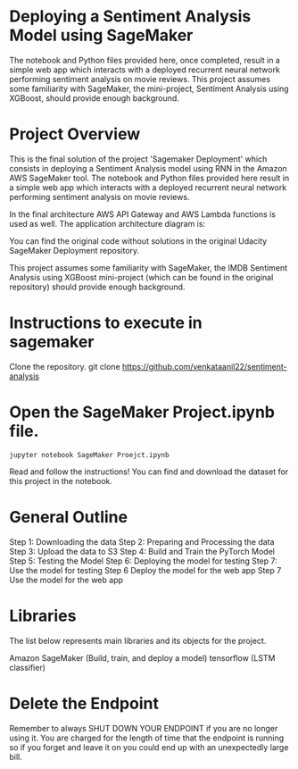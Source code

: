 # Deploying a Sentiment Analysis Model using SageMaker

The notebook and Python files provided here, once completed, result in a simple web app which interacts with a deployed recurrent neural network performing sentiment analysis on movie reviews. This project assumes some familiarity with SageMaker, the mini-project, Sentiment Analysis using XGBoost, should provide enough background.

# Project Overview
This is the final solution of the project 'Sagemaker Deployment' which consists in deploying a Sentiment Analysis model using RNN in the Amazon AWS SageMaker tool. The notebook and Python files provided here result in a simple web app which interacts with a deployed recurrent neural network performing sentiment analysis on movie reviews.

In the final architecture AWS API Gateway and AWS Lambda functions is used as well. The application architecture diagram is:



You can find the original code without solutions in the original Udacity SageMaker Deployment repository.

This project assumes some familiarity with SageMaker, the IMDB Sentiment Analysis using XGBoost mini-project (which can be found in the original repository) should provide enough background.

# Instructions to execute in sagemaker
Clone the repository.
	git clone https://github.com/venkataanil22/sentiment-analysis
# Open the SageMaker Project.ipynb file.
	jupyter notebook SageMaker Proejct.ipynb
Read and follow the instructions! You can find and download the dataset for this project in the notebook.
# General Outline
Step 1: Downloading the data
Step 2: Preparing and Processing the data
Step 3: Upload the data to S3
Step 4: Build and Train the PyTorch Model
Step 5: Testing the Model
Step 6: Deploying the model for testing
Step 7: Use the model for testing
Step 6 Deploy the model for the web app
Step 7 Use the model for the web app

# Libraries
The list below represents main libraries and its objects for the project.

Amazon SageMaker (Build, train, and deploy a model)
tensorflow (LSTM classifier)
# Delete the Endpoint
Remember to always SHUT DOWN YOUR ENDPOINT if you are no longer using it. You are charged for the length of time that the endpoint is running so if you forget and leave it on you could end up with an unexpectedly large bill.
